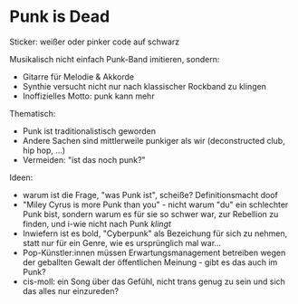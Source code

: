 # Punk is Dead

Sticker: weißer oder pinker code auf schwarz

Musikalisch nicht einfach Punk-Band imitieren, sondern:
- Gitarre für Melodie & Akkorde
- Synthie versucht nicht nur nach klassischer Rockband zu klingen
- Inoffizielles Motto: punk kann mehr

Thematisch:
- Punk ist traditionalistisch geworden
- Andere Sachen sind mittlerweile punkiger als wir (deconstructed club, hip hop, ...)
- Vermeiden: "ist das noch punk?"

Ideen:
- warum ist die Frage, "was Punk ist", scheiße? Definitionsmacht doof
- "Miley Cyrus is more Punk than you" - nicht warum "du" ein schlechter Punk bist, sondern warum es für sie so schwer war, zur Rebellion zu finden, und i-wie nicht nach Punk *klingt*
- Inwiefern ist es bold, "Cyberpunk" als Bezeichung für sich zu nehmen, statt nur für ein Genre, wie es ursprünglich mal war...
- Pop-Künstler:innen müssen Erwartungsmanagement betreiben wegen der geballten Gewalt der öffentlichen Meinung - gibt es das auch im Punk?
- cis-moll: ein Song über das Gefühl, nicht trans genug zu sein und sich das alles nur einzureden?
